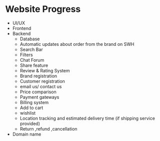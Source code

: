 # Website Progress

- UI/UX
- Frontend
- Backend
    - Database
    - Automatic updates about order from the brand on SWH
    - Search Bar
    - Filters
    - Chat Forum
    - Share feature
    - Review & Rating System
    - Brand registration
    - Customer registration
    - email us/ contact us
    - Price comparison
    - Payment gateways
    - Billing system
    - Add to cart
    - wishlist
    - Location tracking and estimated delivery time (if shipping service provided)
    - Return ,refund ,cancellation
- Domain name